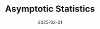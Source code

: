 ---
title: "Asymptotic Statistics"
collection: teaching
type: "Spring"
permalink: /teaching/2025-spring
date: 2025-02-01
---